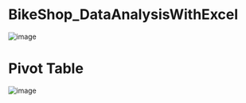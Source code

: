 # BikeShop_DataAnalysisWithExcel
![image](https://user-images.githubusercontent.com/91004987/189346586-eff2c48c-5b95-48ab-8cc6-d8e8cad42d53.png)
# Pivot Table
![image](https://user-images.githubusercontent.com/91004987/189346760-90771a6f-24ed-4aca-b967-1e908efd8156.png)

